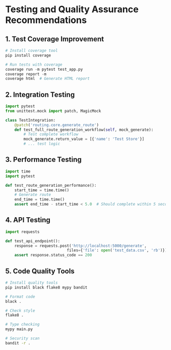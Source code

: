 # Testing and Quality Assurance Recommendations

## 1. Test Coverage Improvement
```python
# Install coverage tool
pip install coverage

# Run tests with coverage
coverage run -m pytest test_app.py
coverage report -m
coverage html  # Generate HTML report
```

## 2. Integration Testing
```python
import pytest
from unittest.mock import patch, MagicMock

class TestIntegration:
    @patch('routing.core.generate_route')
    def test_full_route_generation_workflow(self, mock_generate):
        # Test complete workflow
        mock_generate.return_value = [{'name': 'Test Store'}]
        # ... test logic
```

## 3. Performance Testing
```python
import time
import pytest

def test_route_generation_performance():
    start_time = time.time()
    # Generate route
    end_time = time.time()
    assert end_time - start_time < 5.0  # Should complete within 5 seconds
```

## 4. API Testing
```python
import requests

def test_api_endpoint():
    response = requests.post('http://localhost:5000/generate', 
                           files={'file': open('test_data.csv', 'rb')})
    assert response.status_code == 200
```

## 5. Code Quality Tools
```bash
# Install quality tools
pip install black flake8 mypy bandit

# Format code
black .

# Check style
flake8 .

# Type checking
mypy main.py

# Security scan
bandit -r .
```
